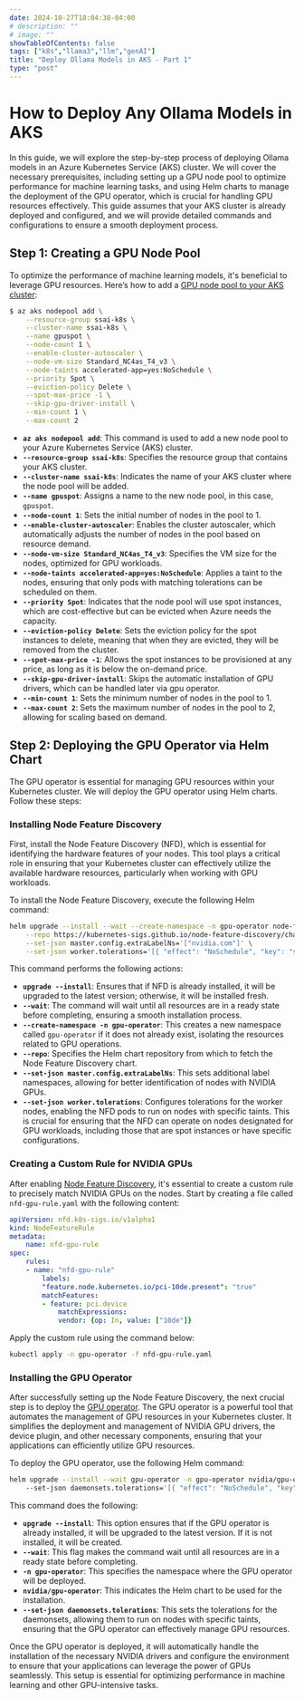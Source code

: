 ```yaml
---
date: 2024-10-27T18:04:38-04:00
# description: ""
# image: ""
showTableOfContents: false
tags: ["k8s","llama3","llm","genAI"]
title: "Deploy Ollama Models in AKS - Part 1"
type: "post"
---
```


# How to Deploy Any Ollama Models in AKS

In this guide, we will explore the step-by-step process of deploying Ollama models in an Azure Kubernetes Service (AKS) cluster. We will cover the necessary prerequisites, including setting up a GPU node pool to optimize performance for machine learning tasks, and using Helm charts to manage the deployment of the GPU operator, which is crucial for handling GPU resources effectively. This guide assumes that your AKS cluster is already deployed and configured, and we will provide detailed commands and configurations to ensure a smooth deployment process.

## Step 1: Creating a GPU Node Pool

To optimize the performance of machine learning models, it's beneficial to leverage GPU resources. Here’s how to add a [GPU node pool to your AKS cluster](https://learn.microsoft.com/en-us/azure/aks/spot-node-pool):

```bash
$ az aks nodepool add \
    --resource-group ssai-k8s \
    --cluster-name ssai-k8s \
    --name gpuspot \
    --node-count 1 \
    --enable-cluster-autoscaler \
    --node-vm-size Standard_NC4as_T4_v3 \
    --node-taints accelerated-app=yes:NoSchedule \
    --priority Spot \
    --eviction-policy Delete \
    --spot-max-price -1 \
    --skip-gpu-driver-install \
    --min-count 1 \
    --max-count 2
```
- **`az aks nodepool add`**: This command is used to add a new node pool to your Azure Kubernetes Service (AKS) cluster.
- **`--resource-group ssai-k8s`**: Specifies the resource group that contains your AKS cluster.
- **`--cluster-name ssai-k8s`**: Indicates the name of your AKS cluster where the node pool will be added.
- **`--name gpuspot`**: Assigns a name to the new node pool, in this case, `gpuspot`.
- **`--node-count 1`**: Sets the initial number of nodes in the pool to 1.
- **`--enable-cluster-autoscaler`**: Enables the cluster autoscaler, which automatically adjusts the number of nodes in the pool based on resource demand.
- **`--node-vm-size Standard_NC4as_T4_v3`**: Specifies the VM size for the nodes, optimized for GPU workloads.
- **`--node-taints accelerated-app=yes:NoSchedule`**: Applies a taint to the nodes, ensuring that only pods with matching tolerations can be scheduled on them.
- **`--priority Spot`**: Indicates that the node pool will use spot instances, which are cost-effective but can be evicted when Azure needs the capacity.
- **`--eviction-policy Delete`**: Sets the eviction policy for the spot instances to delete, meaning that when they are evicted, they will be removed from the cluster.
- **`--spot-max-price -1`**: Allows the spot instances to be provisioned at any price, as long as it is below the on-demand price.
- **`--skip-gpu-driver-install`**: Skips the automatic installation of GPU drivers, which can be handled later via gpu operator.
- **`--min-count 1`**: Sets the minimum number of nodes in the pool to 1.
- **`--max-count 2`**: Sets the maximum number of nodes in the pool to 2, allowing for scaling based on demand.


## Step 2: Deploying the GPU Operator via Helm Chart

The GPU operator is essential for managing GPU resources within your Kubernetes cluster. We will deploy the GPU operator using Helm charts. Follow these steps:

### Installing Node Feature Discovery

First, install the Node Feature Discovery (NFD), which is essential for identifying the hardware features of your nodes. This tool plays a critical role in ensuring that your Kubernetes cluster can effectively utilize the available hardware resources, particularly when working with GPU workloads.

To install the Node Feature Discovery, execute the following Helm command:

```bash
helm upgrade --install --wait --create-namespace -n gpu-operator node-feature-discovery node-feature-discovery \
    --repo https://kubernetes-sigs.github.io/node-feature-discovery/charts \
    --set-json master.config.extraLabelNs='["nvidia.com"]' \
    --set-json worker.tolerations='[{ "effect": "NoSchedule", "key": "sku", "operator": "Equal", "value": "gpu"}, { "effect": "NoSchedule", "key": "kubernetes.azure.com/scalesetpriority", "value":"spot", "operator": "Equal"}, { "effect": "NoSchedule", "key": "mig", "value":"notReady", "operator": "Equal"}]'
```

This command performs the following actions:
- **`upgrade --install`**: Ensures that if NFD is already installed, it will be upgraded to the latest version; otherwise, it will be installed fresh.
- **`--wait`**: The command will wait until all resources are in a ready state before completing, ensuring a smooth installation process.
- **`--create-namespace -n gpu-operator`**: This creates a new namespace called `gpu-operator` if it does not already exist, isolating the resources related to GPU operations.
- **`--repo`**: Specifies the Helm chart repository from which to fetch the Node Feature Discovery chart.
- **`--set-json master.config.extraLabelNs`**: This sets additional label namespaces, allowing for better identification of nodes with NVIDIA GPUs.
- **`--set-json worker.tolerations`**: Configures tolerations for the worker nodes, enabling the NFD pods to run on nodes with specific taints. This is crucial for ensuring that the NFD can operate on nodes designated for GPU workloads, including those that are spot instances or have specific configurations.


### Creating a Custom Rule for NVIDIA GPUs

After enabling [Node Feature Discovery](https://artifacthub.io/packages/helm/node-feature-discovery/node-feature-discovery?modal=install), it's essential to create a custom rule to precisely match NVIDIA GPUs on the nodes. Start by creating a file called `nfd-gpu-rule.yaml` with the following content:	

```yaml
apiVersion: nfd.k8s-sigs.io/v1alpha1
kind: NodeFeatureRule
metadata:
    name: nfd-gpu-rule
spec:
    rules:
    - name: "nfd-gpu-rule"
        labels:
        "feature.node.kubernetes.io/pci-10de.present": "true"
        matchFeatures:
        - feature: pci.device
            matchExpressions:
            vendor: {op: In, value: ["10de"]}
```

Apply the custom rule using the command below:

```bash
kubectl apply -n gpu-operator -f nfd-gpu-rule.yaml
```

### Installing the GPU Operator

After successfully setting up the Node Feature Discovery, the next crucial step is to deploy the [GPU operator](https://github.com/NVIDIA/gpu-operator/tree/main). The GPU operator is a powerful tool that automates the management of GPU resources in your Kubernetes cluster. It simplifies the deployment and management of NVIDIA GPU drivers, the device plugin, and other necessary components, ensuring that your applications can efficiently utilize GPU resources.

To deploy the GPU operator, use the following Helm command:

```bash
helm upgrade --install --wait gpu-operator -n gpu-operator nvidia/gpu-operator \  
    --set-json daemonsets.tolerations='[{ "effect": "NoSchedule", "key": "sku", "operator": "Equal", "value": "gpu"}]'
```

This command does the following:
- **`upgrade --install`**: This option ensures that if the GPU operator is already installed, it will be upgraded to the latest version. If it is not installed, it will be created.
- **`--wait`**: This flag makes the command wait until all resources are in a ready state before completing.
- **`-n gpu-operator`**: This specifies the namespace where the GPU operator will be deployed.
- **`nvidia/gpu-operator`**: This indicates the Helm chart to be used for the installation.
- **`--set-json daemonsets.tolerations`**: This sets the tolerations for the daemonsets, allowing them to run on nodes with specific taints, ensuring that the GPU operator can effectively manage GPU resources.

Once the GPU operator is deployed, it will automatically handle the installation of the necessary NVIDIA drivers and configure the environment to ensure that your applications can leverage the power of GPUs seamlessly. This setup is essential for optimizing performance in machine learning and other GPU-intensive tasks.